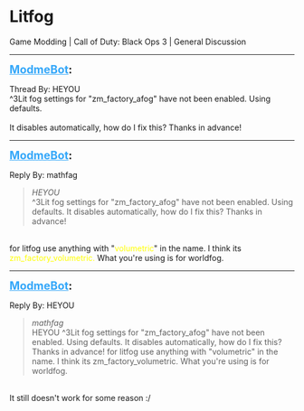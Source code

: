 # Litfog
Game Modding | Call of Duty: Black Ops 3 | General Discussion

---
<strong style="font-size: 1.4em;"><span style="text-decoration: underline;text-decoration-color: #34a7f9;"><span style="color:#34a7f9;">ModmeBot</span></span>:</strong>

<p>Thread By: HEYOU<br />^3Lit fog settings for &quot;zm_factory_afog&quot; have not been enabled. Using defaults.<br /> <br />It disables automatically, how do I fix this? Thanks in advance!</p>

---
<strong style="font-size: 1.4em;"><span style="text-decoration: underline;text-decoration-color: #34a7f9;"><span style="color:#34a7f9;">ModmeBot</span></span>:</strong>

<p>Reply By: mathfag<br /><blockquote><em>HEYOU</em><br />^3Lit fog settings for &quot;zm_factory_afog&quot; have not been enabled. Using defaults.   It disables automatically, how do I fix this? Thanks in advance!</blockquote><br /> for litfog use anything with &quot;<span style="color:#ffff00;">volumetric</span>&quot; in the name. I think its <span style="color:#ffff00;">zm_factory_volumetric.</span> What you&#39;re using is for worldfog.</p>

---
<strong style="font-size: 1.4em;"><span style="text-decoration: underline;text-decoration-color: #34a7f9;"><span style="color:#34a7f9;">ModmeBot</span></span>:</strong>

<p>Reply By: HEYOU<br /><blockquote><em>mathfag</em><br />HEYOU ^3Lit fog settings for &quot;zm_factory_afog&quot; have not been enabled. Using defaults.   It disables automatically, how do I fix this? Thanks in advance!  for litfog use anything with &quot;volumetric&quot; in the name. I think its zm_factory_volumetric. What you&#39;re using is for worldfog.</blockquote><br /> It still doesn&#39;t work for some reason :/</p>
